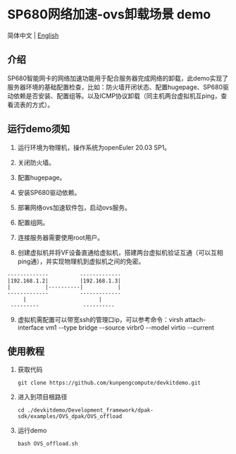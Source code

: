 # SP680网络加速-ovs卸载场景 demo

简体中文 | [English](README_en.md)

## 介绍

SP680智能网卡的网络加速功能用于配合服务器完成网络的卸载，此demo实现了服务器环境的基础配置检查，比如：防火墙开闭状态、配置hugepage、SP680驱动依赖是否安装、配置组等。以及ICMP协议卸载（同主机两台虚拟机互ping，查看流表的方式）。

## 运行demo须知

1. 运行环境为物理机，操作系统为openEuler 20.03 SP1。

2. 关闭防火墙。

3. 配置hugepage。

4. 安装SP680驱动依赖。

5. 部署网络ovs加速软件包，启动ovs服务。

6. 配置组网。

7. 连接服务器需要使用root用户。

8. 创建虚拟机并将VF设备直通给虚拟机，搭建两台虚拟机验证互通（可以互相ping通），并实现物理机到虚拟机之间的免密。
```
-------------          -------------
|192.168.1.2|          |192.168.1.3|
|           |----------|           |
-------------          -------------
     |                       |
 ---------              ----------
```

9. 虚拟机需配置可以带宽ssh的管理口ip，可以参考命令：virsh attach-interface vm1 --type bridge --source virbr0 --model virtio --current

## 使用教程

1. 获取代码

   ```shell
   git clone https://github.com/kunpengcompute/devkitdemo.git
   ```

2. 进入到项目根路径

   ```shell
   cd ./devkitdemo/Development_framework/dpak-sdk/examples/OVS_dpak/OVS_offload
   ```
3. 运行demo

   ```shell
   bash OVS_offload.sh
   ```
